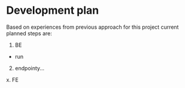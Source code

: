 # Development plan

Based on experiences from previous approach for this project current planned steps are:

1. BE
- run
2. endpointy...






x. FE